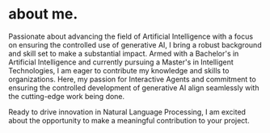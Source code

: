 # about me.
Passionate about advancing the field of Artificial Intelligence with a focus on ensuring the controlled use of generative AI, I bring a robust background and skill set to make a substantial impact. Armed with a Bachelor's in Artificial Intelligence and currently pursuing a Master's in Intelligent Technologies, I am eager to contribute my knowledge and skills to organizations. Here, my passion for Interactive Agents and commitment to ensuring the controlled development of generative AI align seamlessly with the cutting-edge work being done. 

Ready to drive innovation in Natural Language Processing, I am excited about the opportunity to make a meaningful contribution to your project.

